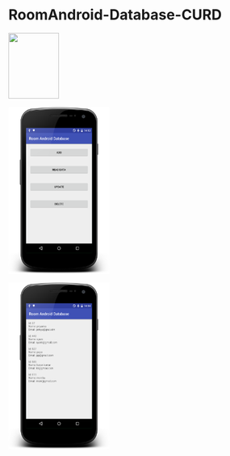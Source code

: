 # RoomAndroid-Database-CURD
<img src="https://github.com/springkarun/core-java-interview/blob/master/assets/kk.png" data-canonical-src="#" width="100" height="130" />


<img src="https://raw.githubusercontent.com/kotlinkarun/RoomAndroid-Database-CURD/master/art/pic1.png"
           data-canonical-src="#" width="200" height="330" />


<img src="https://raw.githubusercontent.com/kotlinkarun/RoomAndroid-Database-CURD/master/art/pic2.png"
           data-canonical-src="#" width="200" height="330" />
